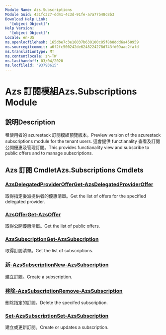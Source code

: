 ```yaml
---
Module Name: Azs.Subscriptions
Module Guid: 431fc327-dd41-4c3d-91fe-a7a77b48c8b3
Download Help Link:
  '[object Object]': 
Help Version:
  '[object Object]': 
Locale: en-US
ms.openlocfilehash: 165dbe7c3e16037b630100c85f8b8ddd6a450959
ms.sourcegitcommit: a6f2fc500242de6248224278d743fd09aac2fafd
ms.translationtype: MT
ms.contentlocale: zh-TW
ms.lasthandoff: 03/04/2020
ms.locfileid: "93793615"
---
```

# <span data-ttu-id="7f0cd-101">Azs 訂閱模組</span><span class="sxs-lookup"><span data-stu-id="7f0cd-101">Azs.Subscriptions Module</span></span>
## <span data-ttu-id="7f0cd-102">說明</span><span class="sxs-lookup"><span data-stu-id="7f0cd-102">Description</span></span>
<span data-ttu-id="7f0cd-103">租使用者的 azurestack 訂閱模組預覽版本。</span><span class="sxs-lookup"><span data-stu-id="7f0cd-103">Preview version of the azurestack subscriptions module for the tenant users.</span></span> <span data-ttu-id="7f0cd-104">這會提供 functianality 查看及訂閱公開優惠及管理訂閱。</span><span class="sxs-lookup"><span data-stu-id="7f0cd-104">This provides functianality view and subscribe to public offers and to manage subscriptions.</span></span>

## <span data-ttu-id="7f0cd-105">Azs 訂閱 Cmdlet</span><span class="sxs-lookup"><span data-stu-id="7f0cd-105">Azs.Subscriptions Cmdlets</span></span>
### [<span data-ttu-id="7f0cd-106">AzsDelegatedProviderOffer</span><span class="sxs-lookup"><span data-stu-id="7f0cd-106">Get-AzsDelegatedProviderOffer</span></span>](Get-AzsDelegatedProviderOffer.md)
<span data-ttu-id="7f0cd-107">取得指定委派提供者的優惠清單。</span><span class="sxs-lookup"><span data-stu-id="7f0cd-107">Get the list of offers for the specified delegated provider.</span></span>

### [<span data-ttu-id="7f0cd-108">AzsOffer</span><span class="sxs-lookup"><span data-stu-id="7f0cd-108">Get-AzsOffer</span></span>](Get-AzsOffer.md)
<span data-ttu-id="7f0cd-109">取得公開優惠清單。</span><span class="sxs-lookup"><span data-stu-id="7f0cd-109">Get the list of public offers.</span></span>

### [<span data-ttu-id="7f0cd-110">AzsSubscription</span><span class="sxs-lookup"><span data-stu-id="7f0cd-110">Get-AzsSubscription</span></span>](Get-AzsSubscription.md)
<span data-ttu-id="7f0cd-111">取得訂閱清單。</span><span class="sxs-lookup"><span data-stu-id="7f0cd-111">Get the list of subscriptions.</span></span>

### [<span data-ttu-id="7f0cd-112">新-AzsSubscription</span><span class="sxs-lookup"><span data-stu-id="7f0cd-112">New-AzsSubscription</span></span>](New-AzsSubscription.md)
<span data-ttu-id="7f0cd-113">建立訂閱。</span><span class="sxs-lookup"><span data-stu-id="7f0cd-113">Create a subscription.</span></span>

### [<span data-ttu-id="7f0cd-114">移除-AzsSubscription</span><span class="sxs-lookup"><span data-stu-id="7f0cd-114">Remove-AzsSubscription</span></span>](Remove-AzsSubscription.md)
<span data-ttu-id="7f0cd-115">刪除指定的訂閱。</span><span class="sxs-lookup"><span data-stu-id="7f0cd-115">Delete the specifed subscription.</span></span>

### [<span data-ttu-id="7f0cd-116">Set-AzsSubscription</span><span class="sxs-lookup"><span data-stu-id="7f0cd-116">Set-AzsSubscription</span></span>](Set-AzsSubscription.md)
<span data-ttu-id="7f0cd-117">建立或更新訂閱。</span><span class="sxs-lookup"><span data-stu-id="7f0cd-117">Create or updates a subscription.</span></span>

